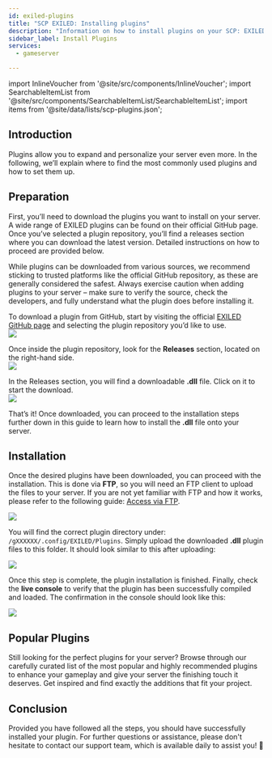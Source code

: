 ```yaml
---
id: exiled-plugins
title: "SCP EXILED: Installing plugins"
description: "Information on how to install plugins on your SCP: EXILED  server from ZAP-Hosting - ZAP-Hosting.com documentation"
sidebar_label: Install Plugins
services:
  - gameserver

---
```


import InlineVoucher from '@site/src/components/InlineVoucher';
import SearchableItemList from '@site/src/components/SearchableItemList/SearchableItemList';
import items from '@site/data/lists/scp-plugins.json';


## Introduction

Plugins allow you to expand and personalize your server even more. In the following, we’ll explain where to find the most commonly used plugins and how to set them up.

<InlineVoucher />

## Preparation

First, you’ll need to download the plugins you want to install on your server. A wide range of EXILED plugins can be found on their official GitHub page. Once you’ve selected a plugin repository, you’ll find a releases section where you can download the latest version. Detailed instructions on how to proceed are provided below.

While plugins can be downloaded from various sources, we recommend sticking to trusted platforms like the official GitHub repository, as these are generally considered the safest. Always exercise caution when adding plugins to your server – make sure to verify the source, check the developers, and fully understand what the plugin does before installing it.

To download a plugin from GitHub, start by visiting the official [EXILED GitHub page](https://github.com/Exiled-Team) and selecting the plugin repository you’d like to use.  
![](https://screensaver01.zap-hosting.com/index.php/s/6cCEZGEBKNnJ4o4/preview)  

Once inside the plugin repository, look for the **Releases** section, located on the right-hand side.  
![](https://screensaver01.zap-hosting.com/index.php/s/fteeKrPYmRZknBq/preview)  

In the Releases section, you will find a downloadable **.dll** file. Click on it to start the download.  
![](https://screensaver01.zap-hosting.com/index.php/s/WzB3qHEb37kkBKs/preview)  

That’s it! Once downloaded, you can proceed to the installation steps further down in this guide to learn how to install the **.dll** file onto your server.


## Installation

Once the desired plugins have been downloaded, you can proceed with the installation. This is done via **FTP**, so you will need an FTP client to upload the files to your server. If you are not yet familiar with FTP and how it works, please refer to the following guide: [Access via FTP](gameserver-ftpaccess.md).

![](https://screensaver01.zap-hosting.com/index.php/s/pr5s8ySnpBN7qjC/preview)

You will find the correct plugin directory under: ```/gXXXXXX/.config/EXILED/Plugins```. Simply upload the downloaded **.dll** plugin files to this folder. It should look similar to this after uploading:  

![](https://screensaver01.zap-hosting.com/index.php/s/MRJHcdGpwSb2agK/preview)

Once this step is complete, the plugin installation is finished. Finally, check the **live console** to verify that the plugin has been successfully compiled and loaded. The confirmation in the console should look like this:  

![](https://screensaver01.zap-hosting.com/index.php/s/NtN6T5fPif3ngEW/preview)



## Popular Plugins

Still looking for the perfect plugins for your server? Browse through our carefully curated list of the most popular and highly recommended plugins to enhance your gameplay and give your server the finishing touch it deserves. Get inspired and find exactly the additions that fit your project.

<SearchableItemList items={items} />


## Conclusion

Provided you have followed all the steps, you should have successfully installed your plugin.  For further questions or assistance, please don't hesitate to contact our support team, which is available daily to assist you! 🙂

